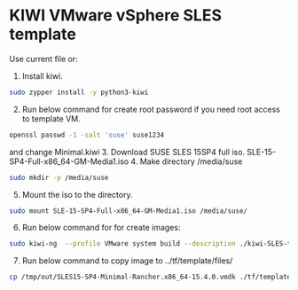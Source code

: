 # KIWI VMware vSphere SLES template
Use current file or:
1. Install kiwi.
```bash
sudo zypper install -y python3-kiwi
```
2. Run below command for create root password if you need root access to template VM.
```bash
openssl passwd -1 -salt 'suse' suse1234
```
and change Minimal.kiwi
3. Download SUSE SLES 15SP4 full iso.
SLE-15-SP4-Full-x86_64-GM-Media1.iso
4. Make directory /media/suse
```bash
sudo mkdir -p /media/suse
```
5. Mount the iso to the directory.
```bash
sudo mount SLE-15-SP4-Full-x86_64-GM-Media1.iso /media/suse/
```
6. Run below command for for create images:
```bash
sudo kiwi-ng  --profile VMware system build --description ./kiwi-SLES-template/ --target-dir /tmp/out
```
7. Run below command to copy image to ../tf/template/files/
```bash
cp /tmp/out/SLES15-SP4-Minimal-Rancher.x86_64-15.4.0.vmdk ./tf/template/files/
```
